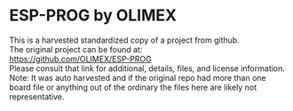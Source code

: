 
# ESP-PROG by OLIMEX  
This is a harvested standardized copy of a project from github.  
The original project can be found at:  
https://github.com/OLIMEX/ESP-PROG  
Please consult that link for additional, details, files, and license information.  
Note: It was auto harvested and if the original repo had more than one board file or anything out of the ordinary the files here are likely not representative.  
    